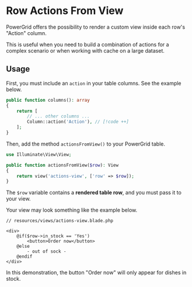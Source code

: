 # Row Actions From View

PowerGrid offers the possibility to render a custom view inside each row's "Action" column.

This is useful when you need to build a combination of actions for a complex scenario or when working with cache on a large dataset.

## Usage

First, you must include an `action` in your table columns. See the example below.

```php
public function columns(): array
{
    return [
        // ... other columns ...
        Column::action('Action'), // [!code ++]
    ];
}
```

Then, add the method `actionsFromView()` to your PowerGrid table.

```php
use Illuminate\View\View;

public function actionsFromView($row): View
{
    return view('actions-view', ['row' => $row]);
}
```

The `$row` variable contains a **rendered table row**, and you must pass it to your view.

Your view may look something like the example below.

```blade
// resources/views/actions-view.blade.php

<div>
    @if($row->in_stock == 'Yes')
        <button>Order now</button>
    @else
        - out of sock -
    @endif
</div>
```

In this demonstration, the button "Order now" will only appear for dishes in stock.
